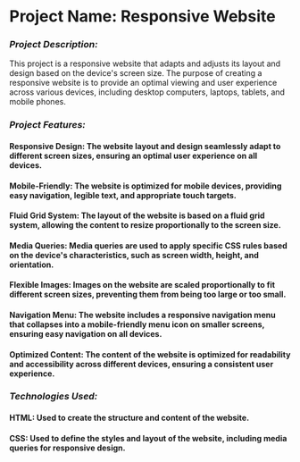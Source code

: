 # **Project Name: Responsive Website**

### *Project Description:*
This project is a responsive website that adapts and adjusts its layout and design based on the device's screen size. The purpose of creating a responsive website is to provide an optimal viewing and user experience across various devices, including desktop computers, laptops, tablets, and mobile phones.


### *Project Features:*
#### Responsive Design: The website layout and design seamlessly adapt to different screen sizes, ensuring an optimal user experience on all devices.
#### Mobile-Friendly: The website is optimized for mobile devices, providing easy navigation, legible text, and appropriate touch targets.
#### Fluid Grid System: The layout of the website is based on a fluid grid system, allowing the content to resize proportionally to the screen size.
#### Media Queries: Media queries are used to apply specific CSS rules based on the device's characteristics, such as screen width, height, and orientation.
#### Flexible Images: Images on the website are scaled proportionally to fit different screen sizes, preventing them from being too large or too small.
#### Navigation Menu: The website includes a responsive navigation menu that collapses into a mobile-friendly menu icon on smaller screens, ensuring easy navigation on all devices.
#### Optimized Content: The content of the website is optimized for readability and accessibility across different devices, ensuring a consistent user experience.


### *Technologies Used:*
#### HTML: Used to create the structure and content of the website.
#### CSS: Used to define the styles and layout of the website, including media queries for responsive design.
